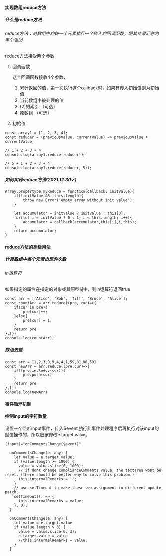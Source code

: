 #### 实现数组reduce方法

##### 什么是reduce方法

###### reduce方法：对数组中的每一个元素执行一个传入的回调函数，将其结果汇总为单个返回

reduce方法接受两个参数

1. 回调函数

   这个回调函数接收4个参数，

   1. 累计返回的值，第一次执行这个callback时，如果有传入初始值则为初始值
   2. 当前数组中被处理的值
   3. (2)的索引 （可选）
   4. 原数组 （可选）

2. 初始值

```
const array1 = [1, 2, 3, 4];
const reducer = (previousValue, currentValue) => previousValue + currentValue;

// 1 + 2 + 3 + 4
console.log(array1.reduce(reducer));

// 5 + 1 + 2 + 3 + 4
console.log(array1.reduce(reducer, 5));
```

##### 如何实现reduce方法(2021.12.30✓)

```
Array.propertype.myReduce = function(callback, initValue){
	if(!initValue && !this.length){
		throw new Error('empty array without init value');
	}
	
	let accumulator = initValue ? initValue : this[0];
	for(let i = initValue ? 0 : 1; i < this.length; i++){
		accumulator = callback(accumulator,this[i],i,this);
	}
	return accumulator;
}
```

#### [reduce方法的高级用法](https://www.jianshu.com/p/e375ba1cfc47)

##### 计算数组中每个元素出现的次数

###### in运算符

如果指定的属性在指定的对象或其原型链中，则in运算符返回true

```
const arr = ['Alice', 'Bob', 'Tiff', 'Bruce', 'Alice'];
const countArr = arr.reduce((pre, cur)=>{
	if(cur in pre){
		pre[cur]++;
	}else{
		pre[cur] = 1;
	}
	return pre
},{})
console.log(countArr);
```

##### 数组去重

```
const arr = [1,2,3,9,9,4,4,1,59,81,88,59]
const newArr = arr.reduce((pre,cur)=>{
	if(!pre.includes(cur)){
		pre.push(cur)
	}
	return pre
},[])
console.log(newArr)
```

#### 事件循环机制



#### 控制input的字符数量

设置一个监听input事件，传入$event,执行此事件处理程序后再执行对该input的赋值操作的，所以应该修改e.target.value。

```
(input)="onCommentsChange($event)"
```



```
  onCommentsChange(e: any) {
    let value = e.target.value;
    if (value.length >= 1000) {
      value = value.slice(0, 1000);
      // if dont change complianceComments value, the textarea wont be reset. (there should be better way to solve this problem.)
      this.intermalRemarks = '';
    }
    // use setTimeout to make these two assignment in different update patch.
    setTimeout(() => {
      this.intermalRemarks = value;
    }, 0);
  }
```



```
  onCommentsChange(e: any) {
    let value = e.target.value
    if (value.length > 3) {
      value = value.slice(0, 3);
      e.target.value = value
      //this.intermalRemarks = value;
    }
  }
```

